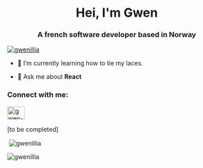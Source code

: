 <h1 align="center">Hei, I'm Gwen</h1>
<h3 align="center">A french software developer based in Norway</h3>

<p align="left"> <a href="https://github.com/ryo-ma/github-profile-trophy"><img src="https://github-profile-trophy.vercel.app/?username=gwenillia" alt="gwenillia" /></a> </p>

- 🌱 I’m currently learning how to tie my laces.

- 💬 Ask me about **React**

<h3 align="left">Connect with me:</h3>
<p align="left">
<a href="https://linkedin.com/in/gwen-tripet-costet" target="blank"><img align="center" src="https://raw.githubusercontent.com/rahuldkjain/github-profile-readme-generator/master/src/images/icons/Social/linked-in-alt.svg" alt="gwen-tripet-costet" height="30" width="40" /></a>
</p>

[to be completed]

<p>&nbsp;<img align="center" src="https://github-readme-stats.vercel.app/api?username=gwenillia&show_icons=true&locale=en" alt="gwenillia" /></p>

<p><img align="center" src="https://github-readme-streak-stats.herokuapp.com/?user=gwenillia&" alt="gwenillia" /></p>
